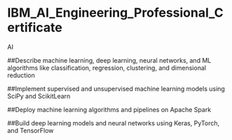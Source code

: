 # IBM_AI_Engineering_Professional_Certificate

AI

##Describe machine learning, deep learning, neural networks, and ML algorithms like classification, regression, clustering, and dimensional reduction 

##Implement supervised and unsupervised machine learning models using SciPy and ScikitLearn 

##Deploy machine learning algorithms and pipelines on Apache Spark 

##Build deep learning models and neural networks using Keras, PyTorch, and TensorFlow
